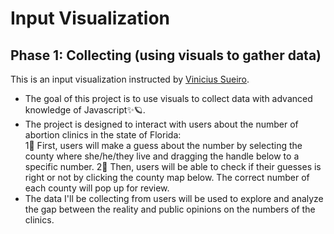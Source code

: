 # Input Visualization
## Phase 1: Collecting (using visuals to gather data)

This is an input visualization instructed by [Vinicius Sueiro](https://vsueiro.com). 

- The goal of this project is to use visuals to collect data with advanced knowledge of Javascript✨🪐.
- The project is designed to interact with users about the number of abortion clinics in the state of Florida:<br>
1⃣️ First, users will make a guess about the number by selecting the county where she/he/they live and dragging the handle below to a specific number.
2⃣️ Then, users will be able to check if their guesses is right or not by clicking the county map below. The correct number of each county will pop up for review.
- The data I'll be collecting from users will be used to explore and analyze the gap between the reality and public opinions on the numbers of the clinics.




